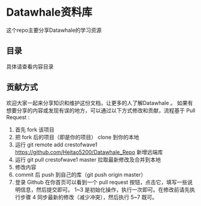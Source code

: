 # Datawhale资料库
这个repo主要分享Datawhale的学习资源
## 目录
具体请查看内容目录

## 贡献方式
欢迎大家一起来分享知识和维护这份文档，让更多的人了解Datawhale 。 如果有想要分享的内容或发现有误的地方，可以通过以下方式修改和贡献，流程基于 Pull Request :

1. 首先 fork 该项目
2. 把 fork 后的项目（即是你的项目） clone 到你的本地
3. 运行 git remote add crestofwave1 https://github.com/Heitao5200/Datawhale_Repo 新增远端库
4. 运行 git pull crestofwave1 master 拉取最新修改及合并到本地
5. 修改内容
6. commit 后 push 到自己的库（git push origin master）
7. 登录 Github 在你首页可以看到一个 pull request 按钮，点击它，填写一些说明信息，然后提交即可。
1~3 是初始化操作，执行一次即可。在修改前请先执行步骤 4 同步最新的修改（减少冲突），然后执行 5~7 既可。




